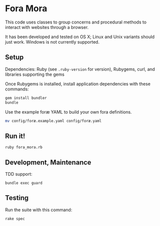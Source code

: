 # Fora Mora

This code uses classes to group concerns and procedural methods to interact with websites through a browser.

It has been developed and tested on OS X; Linux and Unix variants should just work. Windows is not currently supported.

## Setup

Dependencies: Ruby (see `.ruby-version` for version), Rubygems, curl, and libraries supporting the gems

Once Rubygems is installed, install application dependencies with these commands:

```bash
gem install bundler
bundle
```

Use the example foræ YAML to build your own fora definitions.

```bash
mv config/foræ.example.yaml config/foræ.yaml
```

## Run it!

`ruby fora_mora.rb`

## Development, Maintenance

TDD support:

`bundle exec guard`

## Testing

Run the suite with this command:

`rake spec`
